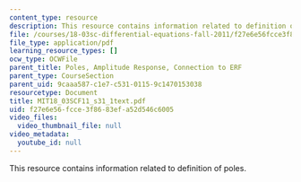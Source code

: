 ```yaml
---
content_type: resource
description: This resource contains information related to definition of poles.
file: /courses/18-03sc-differential-equations-fall-2011/f27e6e56fcce3f8683efa52d546c6005_MIT18_03SCF11_s31_1text.pdf
file_type: application/pdf
learning_resource_types: []
ocw_type: OCWFile
parent_title: Poles, Amplitude Response, Connection to ERF
parent_type: CourseSection
parent_uid: 9caaa587-c1e7-c531-0115-9c1470153038
resourcetype: Document
title: MIT18_03SCF11_s31_1text.pdf
uid: f27e6e56-fcce-3f86-83ef-a52d546c6005
video_files:
  video_thumbnail_file: null
video_metadata:
  youtube_id: null
---
```

This resource contains information related to definition of poles.